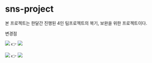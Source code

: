 # sns-project

본 프로젝트는 한달간 진행된 4인 팀프로젝트의 복기, 보완을 위한 프로젝트이다.

변경점

<img src="https://img.shields.io/badge/css3-%231572B6.svg?style=for-the-badge&logo=css3&logoColor=white" />  👉  <img src="https://img.shields.io/badge/SASS-hotpink.svg?style=for-the-badge&logo=SASS&logoColor=white"/>

<img src="https://img.shields.io/badge/mysql-%2300f.svg?style=for-the-badge&logo=mysql&logoColor=white" />  👉  <img src="https://img.shields.io/badge/MariaDB-003545?style=for-the-badge&logo=mariadb&logoColor=white"/>
